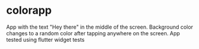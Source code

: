 # colorapp

App with the text "Hey there" in the middle of the screen. Background color changes to a random color after tapping anywhere on the screen. App tested using flutter widget tests
